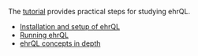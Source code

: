 The [tutorial](tutorial/index.md) provides practical steps for studying ehrQL.

* [Installation and setup of ehrQL](tutorial/installation-and-setup.md)
* [Running ehrQL](tutorial/running-ehrql.md)
* [ehrQL concepts in depth](tutorial/dataset-definition-concepts.md)

